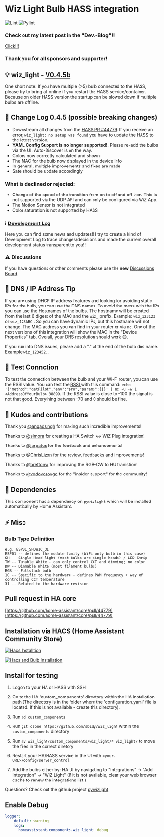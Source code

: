 # Wiz Light Bulb HASS integration

![Lint](https://github.com/sbidy/wiz_light/workflows/Lint/badge.svg) ![Pylint](https://github.com/sbidy/wiz_light/workflows/Pylint/badge.svg)

### Check out my latest post in the "Dev.-Blog"!!

[Click!!!](https://github.com/sbidy/wiz_light/discussions/78#discussioncomment-406814)

### Thank you for all sponsors and supporter!

## :bulb: wiz_light - [V0.4.5b](https://github.com/sbidy/wiz_light/releases/tag/0.4.5b)

One short note: If you have multiple (>5) bulb connected to the HASS, please try to bring all online if you restart the HASS service/container.
Because on older HASS version the startup can be slowed down if multiple bulbs are offline.

## :muscle: Change Log 0.4.5 (possible breaking changes)

- Downstream all changes from the [HASS PR #44779](https://github.com/home-assistant/core/pull/44779). If you receive an error, `wiz_light: no setup was found` you have to update the HASS to the latest version.
- **YAML Config Support is no longer supported!**. Please re-add the bulbs via the UI. Auto-Discover is on the way.
- Colors now correctly calculated and shown
- The MAC for the bulb now displayed in the device info
- In general, multiple improvements and fixes are made
- Sate should be update accordingly

### What is declined or rejected:

- Change of the speed of the transition from on to off and off->on. This is not supported via the UDP API and can only be configured via WiZ App.
- The Motion Sensor is not integrated
- Color saturation is not supported by HASS

### :information_source: [Development Log](https://github.com/sbidy/wiz_light/discussions/78)

Here you can find some news and updates!!
I try to create a kind of Development Log to trace changes/decisions and made the current overall development status transparent to you!!

### :warning: Discussions

If you have questions or other comments please use the **new** [Discussions Board](https://github.com/sbidy/wiz_light/discussions).

## 📔 DNS / IP Address Tip

If you are using DHCP IP address features and looking for avoiding static IPs for the bulb, you can use the DNS names.
To avoid the mess with the IPs you can use the Hostnames of the bulbs.
The hostname will be created from the last 6 digest of the MAC and the `wiz_` prefix. Example: `wiz_123123` or `wiz_123ABC` .
So you can have dynamic IPs, but this hostname will not change. The MAC address you can find in your router or via `nc`.
One of the next versions of this integration will show the MAC in the "Device Properties" tab. Overall, your DNS resolution should work 😉.

If you run into DNS issues, please add a "." at the end of the bulb dns name. Example `wiz_123452.`.

## 🔄 Test Connction

To test the connection between the bulb and your Wi-Fi router, you can use the RSSI value.
You can test the [RSSI ](https://en.wikipedia.org/wiki/Received_signal_strength_indication) with this command: `echo '{"method":"getPilot","env":"pro","params":{}}' | nc -u -w 1 <AddressOfYourBulb> 38899`.
If the RSSI value is close to -100 the signal is not that good. Everything between -70 and 0 should be fine.

## :blue_heart: Kudos and contributions

Thank you [@angadsingh](https://github.com/angadsingh) for making such incredible improvements!

Thanks to [@simora](https://github.com/simora) for creating a HA Switch <-> WiZ Plug integration!

Thanks to [@jarpatus](https://github.com/jarpatus) for the feedback and enhancements!

Thanks to [@ChrisLizon](https://github.com/ChrisLizon) for the review, feedbacks and improvements!

Thanks to [@brettonw](https://github.com/brettonw) for improving the RGB-CW to HU tranistion!

Thanks to [@vodovozovge](https://github.com/vodovozovge) for the "insider support" for the community!

## :flight_departure: Dependencies

This component has a dependency on `pywizlight` which will be installed automatically by Home Assistant.

## :zap: Misc

### Bulb Type Definition

```config
e.g. ESP01_SHDW1C_31
ESP01 -- defines the module family (WiFi only bulb in this case)
SH -- Single Head light (most bulbs are single heads) / LED Strip
TW -- Tunable White - can only control CCT and dimming; no color
DW -- Dimmable White (most filament bulbs)
RGB -- Fullstack bulb
1C -- Specific to the hardware - defines PWM frequency + way of controlling CCT temperature
31 -- Related to the hardware revision
```

## Pull request in HA core

[https://github.com/home-assistant/core/pull/44779](https://github.com/home-assistant/core/pull/44779)

## Installation via HACS (Home Assistant Community Store)

[![Hacs Installtion](http://img.youtube.com/vi/_LTA07ENpBE/0.jpg)](http://www.youtube.com/watch?v=_LTA07ENpBE "Wiz Lightbulbs and Home Assistant walkthrough - 2021 Phillips Hue Killer?")

[![Hacs and Bulb Installation](http://img.youtube.com/vi/OhLZC3JgctU/0.jpg)](https://www.youtube.com/watch?v=OhLZC3JgctU&t=770s)

## Install for testing

1. Logon to your HA or HASS with SSH
2. Go to the HA 'custom_components' directory within the HA installation path (The directory is in the folder where the 'configuration.yaml' file is located. If this is not available - create this directory).

4. Run `cd custom_components`
5. Run `git clone https://github.com/sbidy/wiz_light` within the `custom_components` directory
6. Run `mv wiz_light/custom_components/wiz_light/* wiz_light/` to move the files in the correct diretory
7. Restart your HA/HASS service in the UI with `<your-URL>/config/server_control`
8. Add the bulbs either by:
HA UI by navigating to "Integrations" -> "Add Integration" -> "WiZ Light" (If it is not available, clear your web browser cache to renew the integrations list.)

Questions? Check out the github project [pywizlight](https://github.com/sbidy/pywizlight)

## Enable Debug

```YAML
logger:
    default: warning
    logs:
      homeassistant.components.wiz_light: debug
```
